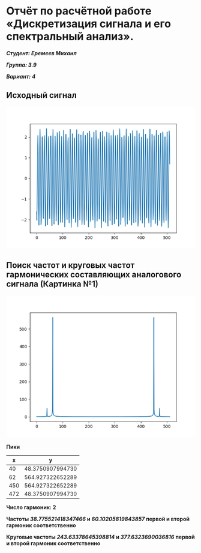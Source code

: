 # Отчёт по расчётной работе «Дискретизация сигнала и его спектральный анализ».

***Студент: Еремеев Михаил***

***Группа: 3.9***

***Вариант: 4***

## Исходный сигнал

![Картинка с иходным сигналом](0.png)

## Поиск частот и круговых частот гармонических составляющих аналогового сигнала (Картинка №1)

![Картинка 1](1.png)

**Пики**

x   | y
----|-----------------
40  | 48.3750907994730
62  | 564.927322652289
450 | 564.927322652289
472 | 48.3750907994730     

**Число гармоник: 2**

**Частоты ***38.775521418347466*** и ***60.10205819843857*** первой и второй гармоник соответственно**

**Круговые частоты ***243.63378645398814*** и ***377.6323690036816*** первой и второй гармоник соответственно**
